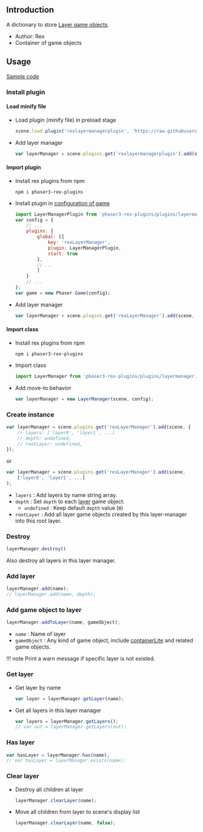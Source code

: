 ## Introduction

A dictionary to store [Layer game objects](layer.md).

- Author: Rex
- Container of game objects

## Usage

[Sample code](https://github.com/rexrainbow/phaser3-rex-notes/tree/master/examples/layermanager)

### Install plugin

#### Load minify file

- Load plugin (minify file) in preload stage
    ```javascript
    scene.load.plugin('rexlayermanagerplugin', 'https://raw.githubusercontent.com/rexrainbow/phaser3-rex-notes/master/dist/rexlayermanagerplugin.min.js', true);
    ```
- Add layer manager
    ```javascript
    var layerManager = scene.plugins.get('rexlayermanagerplugin').add(scene, config);
    ```

#### Import plugin

- Install rex plugins from npm
    ```
    npm i phaser3-rex-plugins
    ```
- Install plugin in [configuration of game](game.md#configuration)
    ```javascript
    import LayerManagerPlugin from 'phaser3-rex-plugins/plugins/layermanager-plugin.js';
    var config = {
        // ...
        plugins: {
            global: [{
                key: 'rexLayerManager',
                plugin: LayerManagerPlugin,
                start: true
            },
            // ...
            ]
        }
        // ...
    };
    var game = new Phaser.Game(config);
    ```
- Add layer manager
    ```javascript
    var layerManager = scene.plugins.get('rexLayerManager').add(scene, config);
    ```

#### Import class

- Install rex plugins from npm
    ```
    npm i phaser3-rex-plugins
    ```
- Import class
    ```javascript
    import LayerManager from 'phaser3-rex-plugins/plugins/layermanager.js';
    ```
- Add move-to behavior
    ```javascript
    var layerManager = new LayerManager(scene, config);
    ```

### Create instance

```javascript
var layerManager = scene.plugins.get('rexLayerManager').add(scene, {
    // layers: ['layer0', 'layer1', ...]
    // depth: undefined,
    // rootLayer: undefined,
});
```

or

```javascript
var layerManager = scene.plugins.get('rexLayerManager').add(scene, 
    ['layer0', 'layer1', ...]
);
```

- `layers` : Add layers by name string array.
- `depth` : Set `depth` to each [layer](layer.md) game object.
    - `undefined` : Keep default `depth` value (`0`)
- `rootLayer` : Add all layer game objects created by this layer-manager into this root layer.

### Destroy

```javascript
layerManager.destroy()
```

Also destroy all layers in this layer manager.

### Add layer

```javascript
layerManager.add(name);
// layerManager.add(name, depth);
```

### Add game object to layer

```javascript
layerManager.addToLayer(name, gameObject);
```

- `name` : Name of layer
- `gameObject` : Any kind of game object, include [containerLite](containerlite.md) and related game objects.

!!! note
    Print a warn message if specific layer is not existed.

### Get layer

- Get layer by name
    ```javascript
    var layer = layerManager.getLayer(name);
    ```
- Get all layers in this layer manager
    ```javascript
    var layers = layerManager.getLayers();
    // var out = layerManager.getLayers(out);
    ```    

### Has layer

```javascript
var hasLayer = layerManager.has(name);
// var hasLayer = layerManager.exists(name);
```

### Clear layer

- Destroy all children at layer
    ```javascript
    layerManager.clearLayer(name);
    ```
- Move all children from layer to scene's display list
    ```javascript
    layerManager.clearLayer(name, false);
    ```
